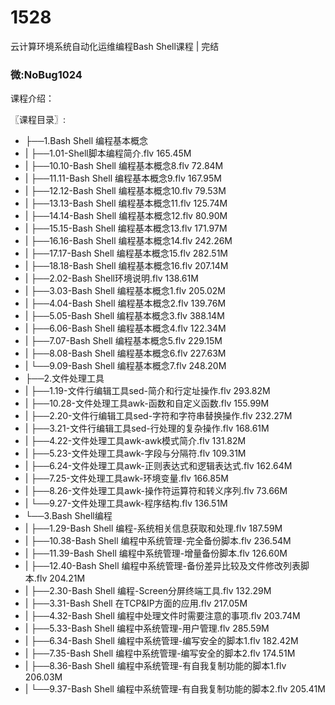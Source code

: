 # 1528
云计算环境系统自动化运维编程Bash Shell课程 | 完结
### 微:NoBug1024 


课程介绍：

〖课程目录〗:

- ├──1.Bash Shell 编程基本概念  
- |   ├──1.01-Shell脚本编程简介.flv  165.45M
- |   ├──10.10-Bash Shell 编程基本概念8.flv  72.84M
- |   ├──11.11-Bash Shell 编程基本概念9.flv  167.95M
- |   ├──12.12-Bash Shell 编程基本概念10.flv  79.53M
- |   ├──13.13-Bash Shell 编程基本概念11.flv  125.74M
- |   ├──14.14-Bash Shell 编程基本概念12.flv  80.90M
- |   ├──15.15-Bash Shell 编程基本概念13.flv  171.97M
- |   ├──16.16-Bash Shell 编程基本概念14.flv  242.26M
- |   ├──17.17-Bash Shell 编程基本概念15.flv  282.51M
- |   ├──18.18-Bash Shell 编程基本概念16.flv  207.14M
- |   ├──2.02-Bash Shell环境说明.flv  138.61M
- |   ├──3.03-Bash Shell 编程基本概念1.flv  205.02M
- |   ├──4.04-Bash Shell 编程基本概念2.flv  139.76M
- |   ├──5.05-Bash Shell 编程基本概念3.flv  388.14M
- |   ├──6.06-Bash Shell 编程基本概念4.flv  122.34M
- |   ├──7.07-Bash Shell 编程基本概念5.flv  229.15M
- |   ├──8.08-Bash Shell 编程基本概念6.flv  227.63M
- |   └──9.09-Bash Shell 编程基本概念7.flv  248.20M
- ├──2.文件处理工具  
- |   ├──1.19-文件行编辑工具sed-简介和行定址操作.flv  293.82M
- |   ├──10.28-文件处理工具awk-函数和自定义函数.flv  155.99M
- |   ├──2.20-文件行编辑工具sed-字符和字符串替换操作.flv  232.27M
- |   ├──3.21-文件行编辑工具sed-行处理的复杂操作.flv  168.61M
- |   ├──4.22-文件处理工具awk-awk模式简介.flv  131.82M
- |   ├──5.23-文件处理工具awk-字段与分隔符.flv  109.31M
- |   ├──6.24-文件处理工具awk-正则表达式和逻辑表达式.flv  162.64M
- |   ├──7.25-文件处理工具awk-环境变量.flv  166.85M
- |   ├──8.26-文件处理工具awk-操作符运算符和转义序列.flv  73.66M
- |   └──9.27-文件处理工具awk-程序结构.flv  136.51M
- └──3.Bash Shell编程  
- |   ├──1.29-Bash Shell 编程-系统相关信息获取和处理.flv  187.59M
- |   ├──10.38-Bash Shell 编程中系统管理-完全备份脚本.flv  236.54M
- |   ├──11.39-Bash Shell 编程中系统管理-增量备份脚本.flv  126.60M
- |   ├──12.40-Bash Shell 编程中系统管理-备份差异比较及文件修改列表脚本.flv  204.21M
- |   ├──2.30-Bash Shell 编程-Screen分屏终端工具.flv  132.29M
- |   ├──3.31-Bash Shell 在TCP&IP方面的应用.flv  217.05M
- |   ├──4.32-Bash Shell 编程中处理文件时需要注意的事项.flv  203.74M
- |   ├──5.33-Bash Shell 编程中系统管理-用户管理.flv  285.59M
- |   ├──6.34-Bash Shell 编程中系统管理-编写安全的脚本1.flv  182.42M
- |   ├──7.35-Bash Shell 编程中系统管理-编写安全的脚本2.flv  174.51M
- |   ├──8.36-Bash Shell 编程中系统管理-有自我复制功能的脚本1.flv  206.03M
- |   └──9.37-Bash Shell 编程中系统管理-有自我复制功能的脚本2.flv  205.41M
